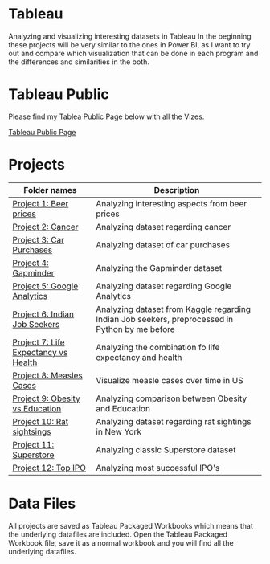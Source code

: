 # Tableau
Analyzing and visualizing interesting datasets in Tableau
In the beginning these projects will be very similar to the ones in Power BI, as I want to try out and compare which visualization that can be done in each program and the differences and similarities in the both.

# Tableau Public
Please find my Tablea Public Page below with all the Vizes.

[Tableau Public Page](https://public.tableau.com/profile/elias.nordlinder#!/)

# Projects
|Folder names|Description| 
|---|---|
|[Project 1: Beer prices](https://github.com/EliasNo/Data-Analysis-Projects/tree/master/4_Tableau/Project_1-BeerPrices)| Analyzing interesting aspects from beer prices|
|[Project 2: Cancer](https://github.com/EliasNo/Data-Analysis-Projects/tree/master/4_Tableau/Project_2_Cancer)|Analyzing dataset regarding cancer|
|[Project 3: Car Purchases](https://github.com/EliasNo/Data-Analysis-Projects/tree/master/4_Tableau/Project_3_car-purchases)|Analyzing dataset of car purchases|
|[Project 4: Gapminder](https://github.com/EliasNo/Data-Analysis-Projects/tree/master/4_Tableau/Project_4_gapminder)|Analyzing the Gapminder dataset|
|[Project 5: Google Analytics](https://github.com/EliasNo/Data-Analysis-Projects/tree/master/4_Tableau/Project_5_Google-Analytics)|Analyzing dataset regarding Google Analytics|
|[Project 6: Indian Job Seekers](https://github.com/EliasNo/Data-Analysis-Projects/tree/master/4_Tableau/Project_6_Indian-Job-Seekers)|Analyzing dataset from Kaggle regarding Indian Job seekers, preprocessed in Python by me before|
|[Project 7: Life Expectancy vs Health](https://github.com/EliasNo/Data-Analysis-Projects/tree/master/4_Tableau/Project_7_Life-Vs-Health)|Analyzing the combination fo life expectancy and health|
|[Project 8: Measles Cases](https://github.com/EliasNo/Data-Analysis-Projects/tree/master/4_Tableau/Project_8_Measles-Cases)|Visualize measle cases over time in US|
|[Project 9: Obesity vs Education](https://github.com/EliasNo/Data-Analysis-Projects/tree/master/4_Tableau/Project_9_Obesity-Vs-Education)|Analyzing comparison between Obesity and Education|
|[Project 10: Rat sightsings](https://github.com/EliasNo/Data-Analysis-Projects/tree/master/4_Tableau/Project_10_rat-sightings)|Analyzing dataset regarding rat sightings in New York|
|[Project 11: Superstore](https://github.com/EliasNo/Data-Analysis-Projects/tree/master/4_Tableau/Project_11_Superstore)|Analyzing classic Superstore dataset|
|[Project 12: Top IPO](https://github.com/EliasNo/Data-Analysis-Projects/tree/master/4_Tableau/Project_12_top-IPO)|Analyzing most successful IPO's|

# Data Files
All projects are saved as Tableau Packaged Workbooks which means that the underlying datafiles are included.
Open the Tableau Packaged Workbook file, save it as a normal workbook and you will find all the underlying datafiles.

